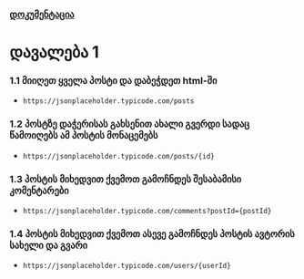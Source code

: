### [დოკუმენტაცია](EXPLAIN.md)

# დავალება 1

### 1.1 მიიღეთ ყველა პოსტი და დაბეჭდეთ html-ში

- `https://jsonplaceholder.typicode.com/posts`

### 1.2 პოსტზე დაჭერისას გახსენით ახალი გვერდი სადაც წამოიღებს ამ პოსტის მონაცემებს

- `https://jsonplaceholder.typicode.com/posts/{id}`

### 1.3 პოსტის მიხედვით ქვემოთ გამოჩნდეს შესაბამისი კომენტარები

- `https://jsonplaceholder.typicode.com/comments?postId={postId}`

### 1.4 პოსტის მიხედვით ქვემოთ ასევე გამოჩნდეს პოსტის ავტორის სახელი და გვარი

- `https://jsonplaceholder.typicode.com/users/{userId}`

<!-- # დავალება 1

### გააკეთეთ ფილმების ვებგვერდი, ვიზუალი: 

https://koleji.coding-world.com/mvs


### ყველა ფილმის მიღება 

`https://koleji.coding-world.com/mvs/movies.php`

### კონრეტული ფილმის მიღება 

შეცვალეთ აიდი, რომელიც აქ არის 2

`https://koleji.coding-world.com/mvs/movie.php?id=2` -->




<!-- 
'id' => uniqid(),
'post_id' => $input['post_id'],
'author' => $input['author'],
'comment' => $input['comment'],
'timestamp' => date('Y-m-d H:i:s') -->
